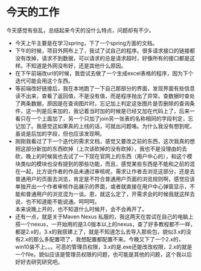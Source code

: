 # 今天的工作  
今天感觉有些乱，总结起来今天的没什么特点，问题却有不少。  
+ 今天上午主要是在学习spring，下了一个spring方面的文档。  
+ 下午的时候，项目外网布上了，我试了试自己的程序。很多请求接口的链接都没有改掉，请求不到数据，可以请求的总是请求超时，好像所有的接口都是这样。不知道是外网没布好，还是其他什么原因。
+ 在下午前端改url的时候，我尝试去做了一个生成excel表格的程序，因为下个迭代可能会用这个东西。  
+ 等前端改好链接后，我在本地跑了一下自己那部分的界面，发现界面有些信息读不出来，查看了返回值，不是没有值，而是程序抛出了异常。查数据时查处了两条数据，原因是在查询图片时，忘记加上判定这张图片是否删除的查询条件，这一列是后来加的，我记着当时加的时候是已经又加在代码上了，后来一看只在一个上面加了，另一个只加了join另一张表的名称相同的字段判定，忘记加了。我感觉这如果真的上线的话，可就出问题咯。为什么我没有想到呢，虽说是后加的字段，但也应该发现啊。  
+ 刚刚我看过了下一个迭代的需求文档，感觉又要改之前的东西，这次我真的想把这部分新加的东西砍掉（上次该砍掉的没有砍掉），我也不是没理由的去砍，晚上的时候我也去试了一下现在官网上的东西（用户中心的），和这个模块类似的模块也没有提到的那些功能，而且，感觉某些东西是不能和之前的混在一起，比方说作者的作品未通过审核呢，需求让作者去浏览这部分，还是去普通用户的页面去浏览，肯定是不符合普通用户页面的浏览规则啊，感觉应该单独开出一个作者审核作品展示的界面，或者就直接在用户中心弹窗显示，不能和普通用户的浏览混为一谈。恩，就这么定了，开需求会的时候我就这样去说，也不知道能不能说通。呵呵呵。  
本来说晚上开的，也不知道什么时候开，会不会再开了。  
+ 还有一点，就是关于Maven Nexus 私服的，我这两天在尝试在自己的电脑上搭一个nexus，一开始用的是3.0版本以上的nexus，查了好多教程都不一样，都是2.x的，3.x的我搭建上了，就是不知道怎么去导入那些包，貌似3.x的没有2.x的那么多配置项了，我想配置都配置不来。今晚又下了一个2.x的，win10装不上。。。可恶的管理员权限，3.x的是.exe还能改改权限，2.x的就是一个file。貌似应该是管理员权限的问题，也可能是其他的问题，这个我以后好好去研究研究吧。
